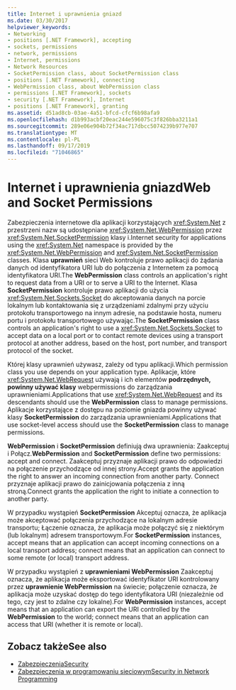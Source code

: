 ```yaml
---
title: Internet i uprawnienia gniazd
ms.date: 03/30/2017
helpviewer_keywords:
- Networking
- positions [.NET Framework], accepting
- sockets, permissions
- network, permissions
- Internet, permissions
- Network Resources
- SocketPermission class, about SocketPermission class
- positions [.NET Framework], connecting
- WebPermission class, about WebPermission class
- permissions [.NET Framework], sockets
- security [.NET Framework], Internet
- positions [.NET Framework], granting
ms.assetid: d51ad8cb-03ae-4a51-bfcd-cfcf6b98afa9
ms.openlocfilehash: d1b993acbf20eac244e596075c3f826bba3211a1
ms.sourcegitcommit: 289e06e904b72f34ac717dbcc5074239b977e707
ms.translationtype: MT
ms.contentlocale: pl-PL
ms.lasthandoff: 09/17/2019
ms.locfileid: "71046865"
---
```

# <a name="web-and-socket-permissions"></a><span data-ttu-id="51597-102">Internet i uprawnienia gniazd</span><span class="sxs-lookup"><span data-stu-id="51597-102">Web and Socket Permissions</span></span>
<span data-ttu-id="51597-103">Zabezpieczenia internetowe dla aplikacji korzystających <xref:System.Net> z przestrzeni nazw są udostępniane <xref:System.Net.WebPermission> przez <xref:System.Net.SocketPermission> klasy i.</span><span class="sxs-lookup"><span data-stu-id="51597-103">Internet security for applications using the <xref:System.Net> namespace is provided by the <xref:System.Net.WebPermission> and <xref:System.Net.SocketPermission> classes.</span></span> <span data-ttu-id="51597-104">Klasa **uprawnień** sieci Web kontroluje prawo aplikacji do żądania danych od identyfikatora URI lub do połączenia z Internetem za pomocą identyfikatora URI.</span><span class="sxs-lookup"><span data-stu-id="51597-104">The **WebPermission** class controls an application's right to request data from a URI or to serve a URI to the Internet.</span></span> <span data-ttu-id="51597-105">Klasa **SocketPermission** kontroluje prawo aplikacji do użycia <xref:System.Net.Sockets.Socket> do akceptowania danych na porcie lokalnym lub kontaktowania się z urządzeniami zdalnymi przy użyciu protokołu transportowego na innym adresie, na podstawie hosta, numeru portu i protokołu transportowego używając.</span><span class="sxs-lookup"><span data-stu-id="51597-105">The **SocketPermission** class controls an application's right to use a <xref:System.Net.Sockets.Socket> to accept data on a local port or to contact remote devices using a transport protocol at another address, based on the host, port number, and transport protocol of the socket.</span></span>  
  
 <span data-ttu-id="51597-106">Której klasy uprawnień używasz, zależy od typu aplikacji.</span><span class="sxs-lookup"><span data-stu-id="51597-106">Which permission class you use depends on your application type.</span></span> <span data-ttu-id="51597-107">Aplikacje, które <xref:System.Net.WebRequest> używają i ich elementów **podrzędnych, powinny używać klasy** webpermissions do zarządzania uprawnieniami.</span><span class="sxs-lookup"><span data-stu-id="51597-107">Applications that use <xref:System.Net.WebRequest> and its descendants should use the **WebPermission** class to manage permissions.</span></span> <span data-ttu-id="51597-108">Aplikacje korzystające z dostępu na poziomie gniazda powinny używać klasy **SocketPermission** do zarządzania uprawnieniami.</span><span class="sxs-lookup"><span data-stu-id="51597-108">Applications that use socket-level access should use the **SocketPermission** class to manage permissions.</span></span>  
  
 <span data-ttu-id="51597-109">**WebPermission** i **SocketPermission** definiują dwa uprawnienia: Zaakceptuj i Połącz.</span><span class="sxs-lookup"><span data-stu-id="51597-109">**WebPermission** and **SocketPermission** define two permissions: accept and connect.</span></span> <span data-ttu-id="51597-110">Zaakceptuj przyznaje aplikacji prawo do odpowiedzi na połączenie przychodzące od innej strony.</span><span class="sxs-lookup"><span data-stu-id="51597-110">Accept grants the application the right to answer an incoming connection from another party.</span></span> <span data-ttu-id="51597-111">Connect przyznaje aplikacji prawo do zainicjowania połączenia z inną stroną.</span><span class="sxs-lookup"><span data-stu-id="51597-111">Connect grants the application the right to initiate a connection to another party.</span></span>  
  
 <span data-ttu-id="51597-112">W przypadku wystąpień **SocketPermission** Akceptuj oznacza, że aplikacja może akceptować połączenia przychodzące na lokalnym adresie transportu; Łączenie oznacza, że aplikacja może połączyć się z niektórym (lub lokalnym) adresem transportowym.</span><span class="sxs-lookup"><span data-stu-id="51597-112">For **SocketPermission** instances, accept means that an application can accept incoming connections on a local transport address; connect means that an application can connect to some remote (or local) transport address.</span></span>  
  
 <span data-ttu-id="51597-113">W przypadku wystąpień z **uprawnieniami WebPermission** Zaakceptuj oznacza, że aplikacja może eksportować identyfikator URI kontrolowany przez **uprawnienie WebPermission** na świecie; połączenie oznacza, że aplikacja może uzyskać dostęp do tego identyfikatora URI (niezależnie od tego, czy jest to zdalne czy lokalne).</span><span class="sxs-lookup"><span data-stu-id="51597-113">For **WebPermission** instances, accept means that an application can export the URI controlled by the **WebPermission** to the world; connect means that an application can access that URI (whether it is remote or local).</span></span>  
  
## <a name="see-also"></a><span data-ttu-id="51597-114">Zobacz także</span><span class="sxs-lookup"><span data-stu-id="51597-114">See also</span></span>

- [<span data-ttu-id="51597-115">Zabezpieczenia</span><span class="sxs-lookup"><span data-stu-id="51597-115">Security</span></span>](../../standard/security/index.md)
- [<span data-ttu-id="51597-116">Zabezpieczenia w programowaniu sieciowym</span><span class="sxs-lookup"><span data-stu-id="51597-116">Security in Network Programming</span></span>](security-in-network-programming.md)
